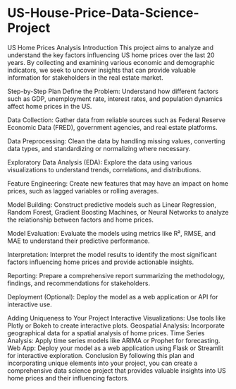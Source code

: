 # US-House-Price-Data-Science-Project

US Home Prices Analysis
Introduction
This project aims to analyze and understand the key factors influencing US home prices over the last 20 years. By collecting and examining various economic and demographic indicators, we seek to uncover insights that can provide valuable information for stakeholders in the real estate market.

Step-by-Step Plan
Define the Problem: Understand how different factors such as GDP, unemployment rate, interest rates, and population dynamics affect home prices in the US.

Data Collection: Gather data from reliable sources such as Federal Reserve Economic Data (FRED), government agencies, and real estate platforms.

Data Preprocessing: Clean the data by handling missing values, converting data types, and standardizing or normalizing where necessary.

Exploratory Data Analysis (EDA): Explore the data using various visualizations to understand trends, correlations, and distributions.

Feature Engineering: Create new features that may have an impact on home prices, such as lagged variables or rolling averages.

Model Building: Construct predictive models such as Linear Regression, Random Forest, Gradient Boosting Machines, or Neural Networks to analyze the relationship between factors and home prices.

Model Evaluation: Evaluate the models using metrics like R², RMSE, and MAE to understand their predictive performance.

Interpretation: Interpret the model results to identify the most significant factors influencing home prices and provide actionable insights.

Reporting: Prepare a comprehensive report summarizing the methodology, findings, and recommendations for stakeholders.

Deployment (Optional): Deploy the model as a web application or API for interactive use.

Adding Uniqueness to Your Project
Interactive Visualizations: Use tools like Plotly or Bokeh to create interactive plots.
Geospatial Analysis: Incorporate geographical data for a spatial analysis of home prices.
Time Series Analysis: Apply time series models like ARIMA or Prophet for forecasting.
Web App: Deploy your model as a web application using Flask or Streamlit for interactive exploration.
Conclusion
By following this plan and incorporating unique elements into your project, you can create a comprehensive data science project that provides valuable insights into US home prices and their influencing factors.
